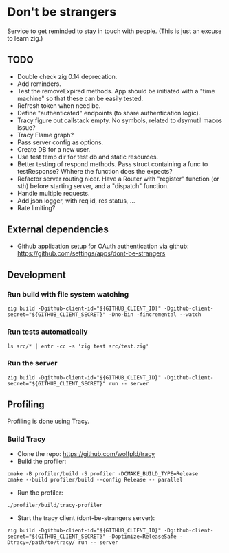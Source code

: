 # Don't be strangers

Service to get reminded to stay in touch with people.
(This is just an excuse to learn zig.)

## TODO
- Double check zig 0.14 deprecation.
- Add reminders.
- Test the removeExpired methods. App should be initiated with a "time machine" so that these can be easily tested.
- Refresh token when need be.
- Define "authenticated" endpoints (to share authentication logic).
- Tracy figure out callstack empty. No symbols, related to dsymutil macos issue?
- Tracy Flame graph?
- Pass server config as options.
- Create DB for a new user.
- Use test temp dir for test db and static resources.
- Better testing of respond methods. Pass struct containing a func to testResponse? Whhere the function does the expects?
- Refactor server routing nicer. Have a Router with "register" function (or sth) before starting server, and a "dispatch" function.
- Handle multiple requests.
- Add json logger, with req id, res status, ...
- Rate limiting?

## External dependencies
- Github application setup for OAuth authentication via github: https://github.com/settings/apps/dont-be-strangers

## Development
### Run build with file system watching
```
zig build -Dgithub-client-id="${GITHUB_CLIENT_ID}" -Dgithub-client-secret="${GITHUB_CLIENT_SECRET}" -Dno-bin -fincremental --watch
```

### Run tests automatically
```shell
ls src/* | entr -cc -s 'zig test src/test.zig'
```

### Run the server
```shell
zig build -Dgithub-client-id="${GITHUB_CLIENT_ID}" -Dgithub-client-secret="${GITHUB_CLIENT_SECRET}" run -- server
```

## Profiling
Profiling is done using Tracy.

### Build Tracy
- Clone the repo: https://github.com/wolfpld/tracy
- Build the profiler:
```shell
cmake -B profiler/build -S profiler -DCMAKE_BUILD_TYPE=Release
cmake --build profiler/build --config Release -- parallel
```
- Run the profiler:
```shell
./profiler/build/tracy-profiler
```
- Start the tracy client (dont-be-strangers server):
```shell
zig build -Dgithub-client-id="${GITHUB_CLIENT_ID}" -Dgithub-client-secret="${GITHUB_CLIENT_SECRET}" -Doptimize=ReleaseSafe -Dtracy=/path/to/tracy/ run -- server
```
